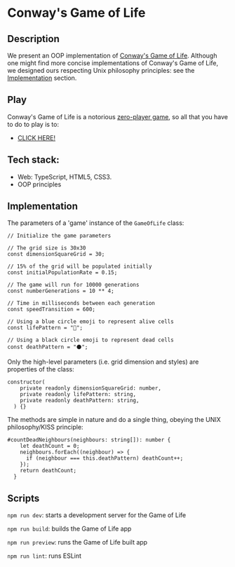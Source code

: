 # Conway's  Game of Life

## Description

We present an OOP implementation of [Conway's Game of Life](https://en.wikipedia.org/wiki/Conway%27s_Game_of_Life). Although one might find more concise implementations of Conway's Game of Life, we designed ours respecting Unix philosophy principles: see the [Implementation](#implementation) section.

## Play

Conway's Game of Life is a notorious [zero-player game](https://en.wikipedia.org/wiki/Zero-player_game), so all that you have to do to play is to:
* [CLICK HERE!](https://conways-game-of-life-reimplemented.netlify.app/)

## Tech stack:
* Web: TypeScript, HTML5, CSS3.
* OOP principles

## Implementation
The parameters of a 'game' instance of the ```GameOfLife``` class:
```
// Initialize the game parameters

// The grid size is 30x30
const dimensionSquareGrid = 30;

// 15% of the grid will be populated initially
const initialPopulationRate = 0.15; 

// The game will run for 10000 generations
const numberGenerations = 10 ** 4;

// Time in milliseconds between each generation
const speedTransition = 600; 

// Using a blue circle emoji to represent alive cells
const lifePattern = "🔵"; 

// Using a black circle emoji to represent dead cells
const deathPattern = "⚫"; 
```
Only the high-level parameters (i.e. grid dimension and styles) are properties of the class:
```
constructor(
    private readonly dimensionSquareGrid: number, 
    private readonly lifePattern: string, 
    private readonly deathPattern: string, 
  ) {}
```
The methods are simple in nature and do a single thing, obeying the UNIX philosophy/KISS principle:
```
#countDeadNeighbours(neighbours: string[]): number {
    let deathCount = 0;
    neighbours.forEach((neighbour) => {
      if (neighbour === this.deathPattern) deathCount++;
    });
    return deathCount;
  }
```

## Scripts

`npm run dev`: starts a development server for the Game of Life

`npm run build`: builds the Game of Life app

`npm run preview`: runs the Game of Life built app

`npm run lint`: runs ESLint
